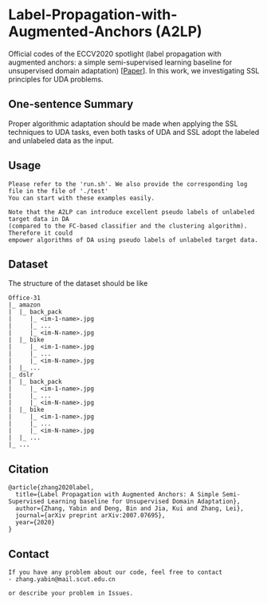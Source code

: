 # Label-Propagation-with-Augmented-Anchors (A2LP)

Official codes of the ECCV2020 spotlight (label propagation with augmented anchors: a simple semi-supervised learning
 baseline for unsupervised domain adaptation) [[Paper](https://arxiv.org/abs/2007.07695)].
In this work, we investigating SSL principles for UDA problems.

## One-sentence Summary
Proper algorithmic adaptation should be made when applying the SSL techniques to UDA tasks, even both tasks of UDA and SSL adopt the labeled and unlabeled data as the input.


## Usage
    Please refer to the 'run.sh'. We also provide the corresponding log file in the file of './test'
    You can start with these examples easily.  
    
    Note that the A2LP can introduce excellent pseudo labels of unlabeled target data in DA 
    (compared to the FC-based classifier and the clustering algorithm). Therefore it could
    empower algorithms of DA using pseudo labels of unlabeled target data.
            
## Dataset
The structure of the dataset should be like

```
Office-31
|_ amazon
|  |_ back_pack
|     |_ <im-1-name>.jpg
|     |_ ...
|     |_ <im-N-name>.jpg
|  |_ bike
|     |_ <im-1-name>.jpg
|     |_ ...
|     |_ <im-N-name>.jpg
|  |_ ...
|_ dslr
|  |_ back_pack
|     |_ <im-1-name>.jpg
|     |_ ...
|     |_ <im-N-name>.jpg
|  |_ bike
|     |_ <im-1-name>.jpg
|     |_ ...
|     |_ <im-N-name>.jpg
|  |_ ...
|_ ...
```

## Citation
    @article{zhang2020label,
      title={Label Propagation with Augmented Anchors: A Simple Semi-Supervised Learning baseline for Unsupervised Domain Adaptation},
      author={Zhang, Yabin and Deng, Bin and Jia, Kui and Zhang, Lei},
      journal={arXiv preprint arXiv:2007.07695},
      year={2020}
    }

## Contact
    If you have any problem about our code, feel free to contact
    - zhang.yabin@mail.scut.edu.cn
    
    or describe your problem in Issues. 